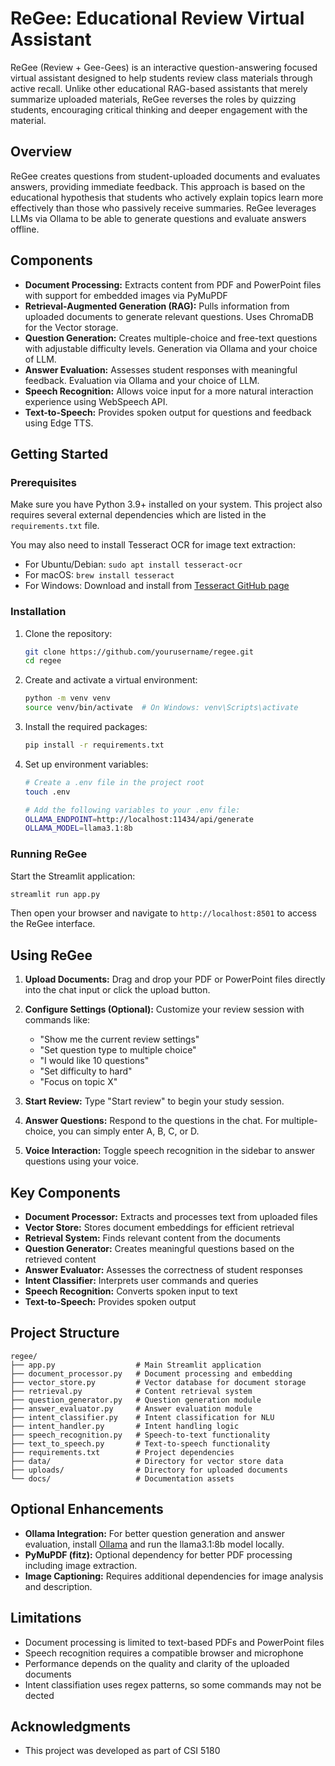 # ReGee: Educational Review Virtual Assistant

ReGee (Review + Gee-Gees) is an interactive question-answering focused virtual assistant designed to help students review class materials through active recall. Unlike other educational RAG-based assistants that merely summarize uploaded materials, ReGee reverses the roles by quizzing students, encouraging critical thinking and deeper engagement with the material.

## Overview

ReGee creates questions from student-uploaded documents and evaluates answers, providing immediate feedback. This approach is based on the educational hypothesis that students who actively explain topics learn more effectively than those who passively receive summaries. ReGee leverages LLMs via Ollama to be able to generate questions and evaluate answers offline.

## Components

- **Document Processing:** Extracts content from PDF and PowerPoint files with support for embedded images via PyMuPDF
- **Retrieval-Augmented Generation (RAG):** Pulls information from uploaded documents to generate relevant questions. Uses ChromaDB for the Vector storage.
- **Question Generation:** Creates multiple-choice and free-text questions with adjustable difficulty levels. Generation via Ollama and your choice of LLM.
- **Answer Evaluation:** Assesses student responses with meaningful feedback. Evaluation via Ollama and your choice of LLM.
- **Speech Recognition:** Allows voice input for a more natural interaction experience using WebSpeech API.
- **Text-to-Speech:** Provides spoken output for questions and feedback using Edge TTS.

## Getting Started

### Prerequisites

Make sure you have Python 3.9+ installed on your system. This project also requires several external dependencies which are listed in the `requirements.txt` file.

You may also need to install Tesseract OCR for image text extraction:
- For Ubuntu/Debian: `sudo apt install tesseract-ocr`
- For macOS: `brew install tesseract`
- For Windows: Download and install from [Tesseract GitHub page](https://github.com/UB-Mannheim/tesseract/wiki)

### Installation

1. Clone the repository:
   ```bash
   git clone https://github.com/yourusername/regee.git
   cd regee
   ```

2. Create and activate a virtual environment:
   ```bash
   python -m venv venv
   source venv/bin/activate  # On Windows: venv\Scripts\activate
   ```

3. Install the required packages:
   ```bash
   pip install -r requirements.txt
   ```

4. Set up environment variables:
   ```bash
   # Create a .env file in the project root
   touch .env
   
   # Add the following variables to your .env file:
   OLLAMA_ENDPOINT=http://localhost:11434/api/generate
   OLLAMA_MODEL=llama3.1:8b
   ```

### Running ReGee

Start the Streamlit application:

```bash
streamlit run app.py
```

Then open your browser and navigate to `http://localhost:8501` to access the ReGee interface.

## Using ReGee

1. **Upload Documents:** Drag and drop your PDF or PowerPoint files directly into the chat input or click the upload button.

2. **Configure Settings (Optional):** Customize your review session with commands like:
   - "Show me the current review settings"
   - "Set question type to multiple choice"
   - "I would like 10 questions"
   - "Set difficulty to hard"
   - "Focus on topic X"

3. **Start Review:** Type "Start review" to begin your study session.

4. **Answer Questions:** Respond to the questions in the chat. For multiple-choice, you can simply enter A, B, C, or D.

5. **Voice Interaction:** Toggle speech recognition in the sidebar to answer questions using your voice.

## Key Components

- **Document Processor:** Extracts and processes text from uploaded files
- **Vector Store:** Stores document embeddings for efficient retrieval
- **Retrieval System:** Finds relevant content from the documents
- **Question Generator:** Creates meaningful questions based on the retrieved content
- **Answer Evaluator:** Assesses the correctness of student responses
- **Intent Classifier:** Interprets user commands and queries
- **Speech Recognition:** Converts spoken input to text
- **Text-to-Speech:** Provides spoken output

## Project Structure

```
regee/
├── app.py                  # Main Streamlit application
├── document_processor.py   # Document processing and embedding
├── vector_store.py         # Vector database for document storage
├── retrieval.py            # Content retrieval system
├── question_generator.py   # Question generation module
├── answer_evaluator.py     # Answer evaluation module
├── intent_classifier.py    # Intent classification for NLU
├── intent_handler.py       # Intent handling logic
├── speech_recognition.py   # Speech-to-text functionality
├── text_to_speech.py       # Text-to-speech functionality
├── requirements.txt        # Project dependencies
├── data/                   # Directory for vector store data
├── uploads/                # Directory for uploaded documents
└── docs/                   # Documentation assets
```

## Optional Enhancements

- **Ollama Integration:** For better question generation and answer evaluation, install [Ollama](https://ollama.ai) and run the llama3.1:8b model locally.
- **PyMuPDF (fitz):** Optional dependency for better PDF processing including image extraction.
- **Image Captioning:** Requires additional dependencies for image analysis and description.

## Limitations

- Document processing is limited to text-based PDFs and PowerPoint files
- Speech recognition requires a compatible browser and microphone
- Performance depends on the quality and clarity of the uploaded documents
- Intent classifiation uses regex patterns, so some commands may not be dected

## Acknowledgments

- This project was developed as part of CSI 5180